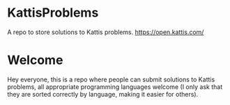 # KattisProblems
A repo to store solutions to Kattis problems. https://open.kattis.com/

# Welcome
Hey everyone, this is a repo where people can submit solutions to Kattis problems, all appropriate programming languages welcome (I only ask that they are sorted correctly by language, making it easier for others).
